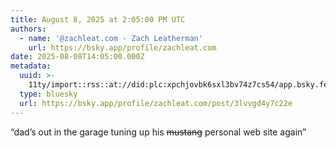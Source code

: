 ```yaml
---
title: August 8, 2025 at 2:05:00 PM UTC
authors:
  - name: '@zachleat.com - Zach Leatherman'
    url: https://bsky.app/profile/zachleat.com
date: 2025-08-08T14:05:00.000Z
metadata:
  uuid: >-
    11ty/import::rss::at://did:plc:xpchjovbk6sxl3bv74z7cs54/app.bsky.feed.post/3lvvgd4y7c22e
  type: bluesky
  url: https://bsky.app/profile/zachleat.com/post/3lvvgd4y7c22e
---
```

“dad’s out in the garage tuning up his ~~mustang~~ personal web site again”